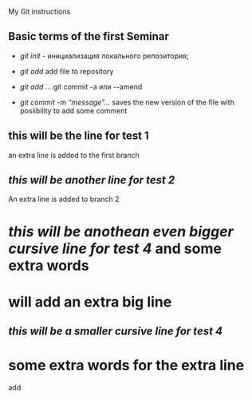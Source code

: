  My Git instructions

## Basic terms of the first Seminar

* *git init* - инициализация локального репозитория;

* *git add* add file to repository

* *git add* ....git commit -a или --amend

* *git commit -m “message”...* saves the new version of the file with posiibility to add some comment
## this will be the line for test 1

an extra line is added to the first branch
## *this will be another  line for test 2*

An extra line is added to branch 2
#  *this will be anothean even bigger cursive line for test 4* and some extra words

# will add an extra big line
##  *this will be a smaller cursive line for test 4*

# some extra words for the extra line 

add
